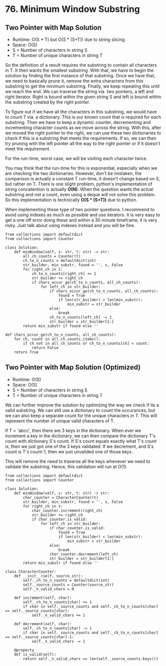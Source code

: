 # 76. Minimum Window Substring

## Two Pointer with Map Solution
- Runtime: O(S * T) but O(S * (S+T)) due to string slicing
- Space: O(S)
- S = Number of characters in string S
- T = Number of unique characters in string T

So the definition of a result requires the substring to contain all characters in T. It then wants the smallest substring.
With that, we have to begin the solution by finding the first instance of that substring.
Once we have that, we need to basically prune it, remove the extra characters from this substring to get the minimum substring.
Finally, we keep repeating this until we reach the end.
We can traverse the string via. two pointers, a left and right iterator.
Right is bound within the given string S and left is bound within the substring created by the right pointer.

To figure out if we have all the characters in this substring, we would have to count T via. a dictionary.
This is our known count that is required for each substring.
Then we have to keep a dynamic counter, decrementing and incrementing character counts as we move across the string.
With this, after we moved the right pointer to the right, we can use these two dictionaries to check if this is a substring that meets the requirements.
If so, we can then try pruning with the left pointer all the way to the right pointer or if it doesn't meet the requirement.

For the run-time, worst case, we will be visiting each character twice.

You may think that the run-time for this is exponential, especially when we are checking the two dictionaries.
However, don't be mistaken, the comparison is actually a constant T run-time, it doesn't change based on S, but rather on T.
There is one slight problem, python's implementation of string concatention is actually **O(N)**.
When the question wants the actual substring and not a count, even using a deque will not solve this problem.
So this implementation is technically **O(S * (S+T))** due to python.

When implementing these type of two pointer questions.
I recommend to avoid using indexes as much as possible and use iterators.
It is very easy to get a one off error doing these and within a 30 minute timeframe, it is very risky.
Just talk about using indexes instead and you will be fine.

```
from collections import defaultdict
from collections import Counter

class Solution:
    def minWindow(self, s: str, t: str) -> str:
        all_ch_counts = Counter(t)
        ch_to_n_counts = defaultdict(int)
        str_builder, min_substr, found = '', s, False
        for right_ch in s:
            ch_to_n_counts[right_ch] += 1
            str_builder += right_ch
            if chars_occur_ge(ch_to_n_counts, all_ch_counts):
                for left_ch in str_builder:
                    if chars_occur_ge(ch_to_n_counts, all_ch_counts):
                        found = True
                        if len(str_builder) < len(min_substr):
                            min_substr = str_builder
                    else:
                        break
                    ch_to_n_counts[left_ch] -= 1
                    str_builder = str_builder[1:]
        return min_substr if found else ''
        
def chars_occur_ge(ch_to_n_counts, all_ch_counts):
    for ch, count in all_ch_counts.items():
        if ch not in all_ch_counts or ch_to_n_counts[ch] < count:
            return False
    return True
```

## Two Pointer with Map Solution (Optimized)
- Runtime: O(S)
- Space: O(S)
- S = Number of characters in string S
- T = Number of unique characters in string T

We can further improve the solution by optimizing the way we check if its a valid substring.
We can still use a dictionary to count the occurances, but we can also keep a separate count for the unique characters in T.
This will represent the number of unique valid characters of T.

If T = 'abcc', then there are 3 keys in the dictionary.
When ever we increment a key in the dictionary, we can then compare the dictionary T's count with dictionary S's count. 
If S's count equals exactly what T's count is, then we just got one of the 3 keys validated. 
If we decrement, and S's count is T's count-1, then we just unvalided one of those keys.

This will remove the need to traverse all the keys whenever we need to validate the substring.
Hence, this validation will run at O(1).

```
from collections import defaultdict
from collections import Counter

class Solution:
    def minWindow(self, s: str, t: str) -> str:
        char_counter = CharacterCounter(t)
        str_builder, min_substr, found = '', s, False
        for right_ch in s:
            char_counter.increment(right_ch)
            str_builder += right_ch
            if char_counter.is_valid:
                for left_ch in str_builder:
                    if char_counter.is_valid:
                        found = True
                        if len(str_builder) < len(min_substr):
                            min_substr = str_builder
                    else:
                        break
                    char_counter.decrement(left_ch)
                    str_builder = str_builder[1:]
        return min_substr if found else ''
        
class CharacterCounter:
    def __init__(self, source_str):
        self._ch_to_n_counts = defaultdict(int)
        self._source_counts = Counter(source_str)
        self._n_valid_chars = 0

    def increment(self, char):
        self._ch_to_n_counts[char] += 1
        if char in self._source_counts and self._ch_to_n_counts[char] == self._source_counts[char]:
            self._n_valid_chars += 1
        
    def decrement(self, char):
        self._ch_to_n_counts[char] -= 1
        if char in self._source_counts and self._ch_to_n_counts[char] == self._source_counts[char]-1:
            self._n_valid_chars -= 1
    
    @property
    def is_valid(self):
        return self._n_valid_chars == len(self._source_counts.keys())
```
